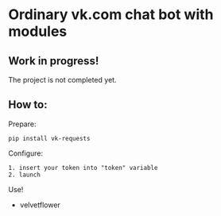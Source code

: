 # Ordinary vk.com chat bot with modules


<h2>Work in progress!</h2>
The project is not completed yet.



<h2>How to:</h2>

Prepare:

	pip install vk-requests
	
Configure:

	1. insert your token into "token" variable
	2. launch

Use!

- velvetflower